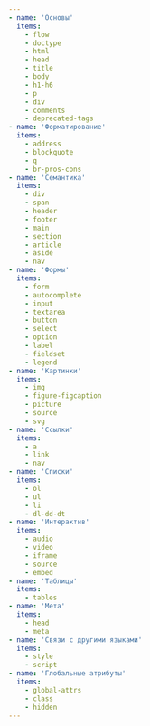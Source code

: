 ```yaml
---
- name: 'Основы'
  items:
    - flow
    - doctype
    - html
    - head
    - title
    - body
    - h1-h6
    - p
    - div
    - comments
    - deprecated-tags
- name: 'Форматирование'
  items:
    - address
    - blockquote
    - q
    - br-pros-cons
- name: 'Семантика'
  items:
    - div
    - span
    - header
    - footer
    - main
    - section
    - article
    - aside
    - nav
- name: 'Формы'
  items:
    - form
    - autocomplete
    - input
    - textarea
    - button
    - select
    - option
    - label
    - fieldset
    - legend
- name: 'Картинки'
  items:
    - img
    - figure-figcaption
    - picture
    - source
    - svg
- name: 'Ссылки'
  items:
    - a
    - link
    - nav
- name: 'Списки'
  items:
    - ol
    - ul
    - li
    - dl-dd-dt
- name: 'Интерактив'
  items:
    - audio
    - video
    - iframe
    - source
    - embed
- name: 'Таблицы'
  items:
    - tables
- name: 'Мета'
  items:
    - head
    - meta
- name: 'Связи с другими языками'
  items:
    - style
    - script
- name: 'Глобальные атрибуты'
  items:
    - global-attrs
    - class
    - hidden
---
```

